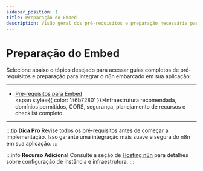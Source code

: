 ```yaml
---
sidebar_position: 1
title: Preparação do Embed
description: Visão geral dos pré-requisitos e preparação necessária para integrar o n8n embarcado em sua aplicação.
---
```



#  Preparação do Embed

Selecione abaixo o tópico desejado para acessar guias completos de pré-requisitos e preparação para integrar o n8n embarcado em sua aplicação:

---

- [ Pré-requisitos para Embed](./prerequisitos)
  <br/><span style={{ color: '#6b7280' }}>Infraestrutura recomendada, domínios permitidos, CORS, segurança, planejamento de recursos e checklist completo.</span>

---

:::tip **Dica Pro**
Revise todos os pré-requisitos antes de começar a implementação. Isso garante uma integração mais suave e segura do n8n em sua aplicação.
:::

:::info **Recurso Adicional**
Consulte a seção de [Hosting n8n](../../hosting-n8n/instalacao) para detalhes sobre configuração de instância e infraestrutura.
::: 
